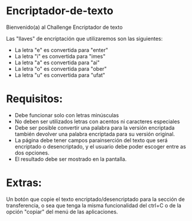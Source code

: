 # Encriptador-de-texto
Bienvenido(a) al Challenge Encriptador de texto

Las "llaves" de encriptación que utilizaremos son las siguientes:
<ul>
  <li>La letra "e" es convertida para "enter"</li>
  <li>La letra "i" es convertida para "imes"</li>
  <li>La letra "a" es convertida para "ai"</li>
  <li>La letra "o" es convertida para "ober"</li>
  <li>La letra "u" es convertida para "ufat"</li>
</ul>

# Requisitos:
<ul>
  <li>Debe funcionar solo con letras minúsculas</li>
  <li>No deben ser utilizados letras con acentos ni caracteres especiales</li>
  <li>Debe ser posible convertir una palabra para la versión encriptada también devolver una palabra encriptada para su versión original.</li>
  <li>La página debe tener campos parainserción del texto que será encriptado o desencriptado, y el usuario debe poder escoger entre as dos opciones.</li>
  <li>El resultado debe ser mostrado en la pantalla.</li>
</ul>

# Extras:
Un botón que copie el texto encriptado/desencriptado para la sección de transferencia, o sea que tenga la misma funcionalidad del ctrl+C o de la opción "copiar" del menú de las aplicaciones.
